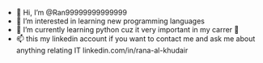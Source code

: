 - 👋 Hi, I’m @Ran99999999999999
- 👀 I’m interested in learning new programming languages 
- 🌱 I’m currently learning python cuz it very important in my carrer 
  💞️ 
- 📫 this my linkedin account if you want to contact me and ask me about anything relating IT
  linkedin.com/in/rana-al-khudair

<!---
Ran99999999999999/Ran99999999999999 is a ✨ special ✨ repository because its `README.md` (this file) appears on your GitHub profile.
You can click the Preview link to take a look at your changes.
--->
